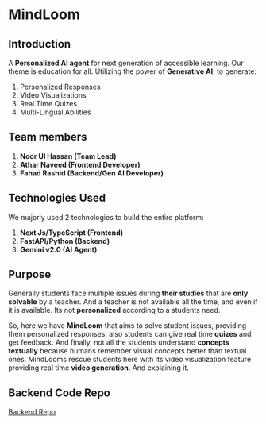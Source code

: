 # MindLoom

## Introduction

A __Personalized AI agent__ for next generation of accessible learning. Our theme is education for all. Utilizing the power of __Generative AI__, to generate:

1. Personalized Responses
2. Video Visualizations
3. Real Time Quizes
4. Multi-Lingual Abilities

## Team members

1. __Noor Ul Hassan (Team Lead)__
2. __Athar Naveed (Frontend Developer)__
3. __Fahad Rashid (Backend/Gen AI Developer)__


## Technologies Used

We majorly used 2 technologies to build the entire platform:

1. __Next Js/TypeScript (Frontend)__
2. __FastAPI/Python (Backend)__
3. __Gemini v2.0 (AI Agent)__

## Purpose

Generally students face multiple issues during __their studies__ that are __only solvable__ by a teacher. And a teacher is not available all the time, and even if it is available. Its not __personalized__ according to a students need.

So, here we have __MindLoom__ that aims to solve student issues, providing them personalized responses, also students can give real time __quizes__ and get feedback. And finally, not all the students understand __concepts textually__ because humans remember visual concepts better than textual ones. MindLooms rescue students here with its video visualization feature providing real time __video generation__. And explaining it.

## Backend Code Repo

[Backend Repo]()
